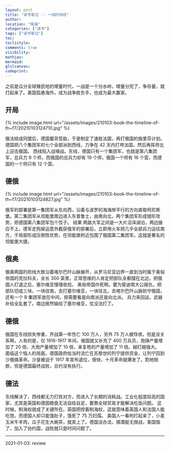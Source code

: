 ```yaml
---
layout: post
title: "读书笔记 -- 一战时间线"
author:
location: "珠海"
categories: ["读书"]
tags: ["读书笔记"]
toc:
toclistyle:
comments: true
visibility:
mathjax:
mermaid:
glslcanvas:
codeprint:
---
```


之前是瓜分全球殖民地的增量时代，一战是一个分水岭，增量分完了，争存量，就打起来了。美国孤悬海外，成为战争胜负手，也成为最大赢家。


## 开局

{% include image.html url="/assets/images/210103-book-the-timeline-of-th~f7/20210103124710.jpg" %}

俄法结成同盟后，德国腹背受敌，于是制定了速胜法国，再打俄国的施里芬计划。德国把八个集团军的七个全部派到西线，力争在 42 天内打垮法国，然后再挥师北上迎击俄国。
西线陷入战壕战。东线，德国只有一个集团军，也就是第八集团军，总兵力 9 个师，而俄国的总兵力却有 19 个师，俄国一个师有 16 个营，而德国的一个师只有 12 个营。


## 德俄

{% include image.html url="/assets/images/210103-book-the-timeline-of-th~f7/20210103124827.jpg" %}

俄军的部署是第一集团军从东向西，沿着与波罗的海海岸平行的方向直取柯尼斯堡。第二集团军从坦能堡南边进入东普鲁士，由南向北，两个集团军形成钳形攻势，把德国第八集团军包个饺子。
结果 两路大军之间是一大片沼泽湖泊，两边接应不上。德军走狗屎运意外截获俄军的部署后，立即用火车把几乎全部兵力运往南方，于局部形成压倒性优势，在坦能堡附近包围了俄国第二集团军。这就是著名的坦能堡大捷。


## 俄奥

俄奥两国的防线大致沿着喀尔巴阡山脉展开，从罗马尼亚边界一直到当时属于奥匈帝国的克拉科夫，全长 300 英里。正常思维的人肯定把部队全都摆在北边，把俄国人打退之后，塞尔维亚慢慢收拾。
奥匈帝国作死啊。要为斐迪南大公报仇，把部队切成三块，一块往南，去打塞尔维亚，一块往北，去喀尔巴阡山脉防守俄国，还有一个 B 集团军放在中间，按需要看是向南派还是向北派。
兵力来回运，武器补给全乱套了。南边居然输给了塞尔维亚，仗没法打了。


## 德俄

俄国在东线损失惨重，开战第一年伤亡 100 万人，另外 75 万人被俘虏。但是没关系啊，人有的是，仅 1916-1917 年间，俄国就又补充了 400 万兵员，炮弹产量增加了 20 倍，大炮产量增加了 10 倍，来复枪的产量增加了 11 倍。越打越强大。
面临这个恼人的局面，德国政府给当时流亡在苏黎世的列宁提供资金，让列宁回到沙俄搞革命。沙皇被迫于 1917 年宣布退位，很快，十月革命就爆发了。割地赔款，但是德国最终战败，合约没有执行。


## 德法

东线解决了，西线都无力打败对方，而进入了长期的消耗战。工业化程度较高的国家，尤其是英国和德国粮食无法自给自足，要靠全球贸易才能解决吃饭问题。
这时候，制海权就成了关键所在。英国把控着制海权，这就意味着英国人和法国人能吃饱，而德国人却只能饿肚子，饿死了 75 万妇孺。
美国人一看哟打起来了，小麦玉米牛羊肉，瓜子花生大碗茶，就卖上了。德国没办法，搞潜艇无限战，美国恼了，加入了协约国，战败就只是时间问题了。

-----
<p class='reviewtip'>2021-01-03: review</p>
